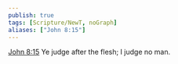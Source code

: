 ```yaml
---
publish: true
tags: [Scripture/NewT, noGraph]
aliases: ["John 8:15"]
---
```

[John 8:15](https://churchofjesuschrist.org/study/scriptures/nt/john/8?lang=eng&id=p15#p15) Ye judge after the flesh; I judge no man.

